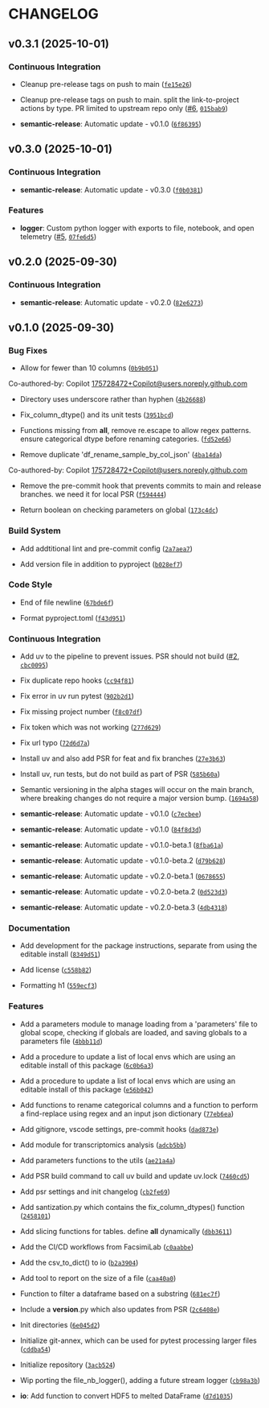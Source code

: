 # CHANGELOG


## v0.3.1 (2025-10-01)

### Continuous Integration

- Cleanup pre-release tags on push to main
  ([`fe15e26`](https://github.com/FacsimiLab/faxlab-tools/commit/fe15e2684f6b21e00bac29116205c9ed5b1d92b9))

- Cleanup pre-release tags on push to main. split the link-to-project actions by type. PR limited to
  upstream repo only ([#6](https://github.com/FacsimiLab/faxlab-tools/pull/6),
  [`015bab9`](https://github.com/FacsimiLab/faxlab-tools/commit/015bab935871f337d76dbfcd8ea6d9c8d9c9642d))

- **semantic-release**: Automatic update - v0.1.0
  ([`6f86395`](https://github.com/FacsimiLab/faxlab-tools/commit/6f8639532254526fef412aa2a5d6c94e1224cff4))


## v0.3.0 (2025-10-01)

### Continuous Integration

- **semantic-release**: Automatic update - v0.3.0
  ([`f0b0381`](https://github.com/FacsimiLab/faxlab-tools/commit/f0b03815574489836cf7abf17b4a888ad6324911))

### Features

- **logger**: Custom python logger with exports to file, notebook, and open telemetry
  ([#5](https://github.com/FacsimiLab/faxlab-tools/pull/5),
  [`07fe6d5`](https://github.com/FacsimiLab/faxlab-tools/commit/07fe6d527850a41115ad273345c9d238376c5467))


## v0.2.0 (2025-09-30)

### Continuous Integration

- **semantic-release**: Automatic update - v0.2.0
  ([`82e6273`](https://github.com/FacsimiLab/faxlab-tools/commit/82e6273ef3024f4225bab5d9b0dd7c8296d6fc0e))


## v0.1.0 (2025-09-30)

### Bug Fixes

- Allow for fewer than 10 columns
  ([`0b9b051`](https://github.com/FacsimiLab/faxlab-tools/commit/0b9b0517dd35bd321e90f34b2938dfbfa65d50bc))

Co-authored-by: Copilot <175728472+Copilot@users.noreply.github.com>

- Directory uses underscore rather than hyphen
  ([`4b26688`](https://github.com/FacsimiLab/faxlab-tools/commit/4b266888f834813e3fb5fb7ad19c38e56fea8983))

- Fix_column_dtype() and its unit tests
  ([`3951bcd`](https://github.com/FacsimiLab/faxlab-tools/commit/3951bcd9fb26115f44ead45f979526a59b458216))

- Functions missing from __all__, remove re.escape to allow regex patterns. ensure categorical dtype
  before renaming categories.
  ([`fd52e66`](https://github.com/FacsimiLab/faxlab-tools/commit/fd52e6691a038445af9b200ae96bfc118e704954))

- Remove duplicate 'df_rename_sample_by_col_json'
  ([`4ba14da`](https://github.com/FacsimiLab/faxlab-tools/commit/4ba14da301f0e6531b1c468ed9ce6b0178f28d47))

Co-authored-by: Copilot <175728472+Copilot@users.noreply.github.com>

- Remove the pre-commit hook that prevents commits to main and release branches. we need it for
  local PSR
  ([`f594444`](https://github.com/FacsimiLab/faxlab-tools/commit/f59444483479d8bde7f209df9cccc5b3b4c8f2b3))

- Return boolean on checking parameters on global
  ([`173c4dc`](https://github.com/FacsimiLab/faxlab-tools/commit/173c4dcc7f2f48e5b8cda273162722d7ba9f49f9))

### Build System

- Add addtitional lint and pre-commit config
  ([`2a7aea7`](https://github.com/FacsimiLab/faxlab-tools/commit/2a7aea731cdeafc8201e5b1b28aecbbc39e7f801))

- Add version file in addition to pyproject
  ([`b028ef7`](https://github.com/FacsimiLab/faxlab-tools/commit/b028ef7db1bd845a1a117b62bd691479d5001432))

### Code Style

- End of file newline
  ([`67bde6f`](https://github.com/FacsimiLab/faxlab-tools/commit/67bde6febdc17989226c7928b388cff7fd352312))

- Format pyproject.toml
  ([`f43d951`](https://github.com/FacsimiLab/faxlab-tools/commit/f43d9517acfef74a04c3deedc50cdac6d91f01bf))

### Continuous Integration

- Add uv to the pipeline to prevent issues. PSR should not build
  ([#2](https://github.com/FacsimiLab/faxlab-tools/pull/2),
  [`cbc0095`](https://github.com/FacsimiLab/faxlab-tools/commit/cbc0095df61c3947d9d477432496bda5f6cbea04))

- Fix duplicate repo hooks
  ([`cc94f81`](https://github.com/FacsimiLab/faxlab-tools/commit/cc94f81f37ddd8f37b36229119d3f6cecc3d8af4))

- Fix error in uv run pytest
  ([`902b2d1`](https://github.com/FacsimiLab/faxlab-tools/commit/902b2d1994d0c58c9b12258712a175bbcf0baeb0))

- Fix missing project number
  ([`f8c07df`](https://github.com/FacsimiLab/faxlab-tools/commit/f8c07dfd4c8875952ce4b27e1ce5c299f2a18822))

- Fix token which was not working
  ([`277d629`](https://github.com/FacsimiLab/faxlab-tools/commit/277d62976190e71fb6eb1f78f7daf54f44d73a1f))

- Fix url typo
  ([`72d6d7a`](https://github.com/FacsimiLab/faxlab-tools/commit/72d6d7ae6a036970de75ec0493a762aaab004c55))

- Install uv and also add PSR for feat and fix branches
  ([`27e3b63`](https://github.com/FacsimiLab/faxlab-tools/commit/27e3b63859079509c2dd83a089994f2be9f2cc79))

- Install uv, run tests, but do not build as part of PSR
  ([`585b60a`](https://github.com/FacsimiLab/faxlab-tools/commit/585b60a3aba4c8046908561f8fe87dc8b4852eb1))

- Semantic versioning in the alpha stages will occur on the main branch, where breaking changes do
  not require a major version bump.
  ([`1694a58`](https://github.com/FacsimiLab/faxlab-tools/commit/1694a58f3e46294e8d1b1a64a565aceab09dd0dd))

- **semantic-release**: Automatic update - v0.1.0
  ([`c7ecbee`](https://github.com/FacsimiLab/faxlab-tools/commit/c7ecbee28d74ed3ba3ab9ed8830acbbe75c58cb8))

- **semantic-release**: Automatic update - v0.1.0
  ([`84f8d3d`](https://github.com/FacsimiLab/faxlab-tools/commit/84f8d3de27e30bce4758cb33b0e38ba7cca8577f))

- **semantic-release**: Automatic update - v0.1.0-beta.1
  ([`8fba61a`](https://github.com/FacsimiLab/faxlab-tools/commit/8fba61abcb11526b46662dbc025c71fe59840dd5))

- **semantic-release**: Automatic update - v0.1.0-beta.2
  ([`d79b628`](https://github.com/FacsimiLab/faxlab-tools/commit/d79b62885b254d9c43efa37b4c8edb1d28a9f98e))

- **semantic-release**: Automatic update - v0.2.0-beta.1
  ([`0678655`](https://github.com/FacsimiLab/faxlab-tools/commit/067865518bb4f035ddc490cf82f97e30d58eb021))

- **semantic-release**: Automatic update - v0.2.0-beta.2
  ([`0d523d3`](https://github.com/FacsimiLab/faxlab-tools/commit/0d523d308fa371974999e6b05df2680c0e72df88))

- **semantic-release**: Automatic update - v0.2.0-beta.3
  ([`4db4318`](https://github.com/FacsimiLab/faxlab-tools/commit/4db43189491afbb3311b381ed6bccfb5fff153cc))

### Documentation

- Add development for the package instructions, separate from using the editable install
  ([`8349d51`](https://github.com/FacsimiLab/faxlab-tools/commit/8349d51db4fb5fb5e0832eb4238898a8d36d5f45))

- Add license
  ([`c558b82`](https://github.com/FacsimiLab/faxlab-tools/commit/c558b82ff46cbc12c872783147d599607770e01c))

- Formatting h1
  ([`559ecf3`](https://github.com/FacsimiLab/faxlab-tools/commit/559ecf3cff5ad33989607ebd1204e6611ae545f5))

### Features

- Add a parameters module to manage loading from a 'parameters' file to global scope, checking if
  globals are loaded, and saving globals to a parameters file
  ([`4bbb11d`](https://github.com/FacsimiLab/faxlab-tools/commit/4bbb11d0cd50d08da1895b1db9aea827967b088d))

- Add a procedure to update a list of local envs which are using an editable install of this package
  ([`6c0b6a3`](https://github.com/FacsimiLab/faxlab-tools/commit/6c0b6a3f34674b79cef52eff4b15225fa3697e84))

- Add a procedure to update a list of local envs which are using an editable install of this package
  ([`e56b042`](https://github.com/FacsimiLab/faxlab-tools/commit/e56b042962123abe506850ca6713bb18b0f6ad11))

- Add functions to rename categorical columns and a function to perform a find-replace using regex
  and an input json dictionary
  ([`77eb6ea`](https://github.com/FacsimiLab/faxlab-tools/commit/77eb6eaebe3a0fce69b26f312c233ed741fdd459))

- Add gitignore, vscode settings, pre-commit hooks
  ([`dad873e`](https://github.com/FacsimiLab/faxlab-tools/commit/dad873e31885757b8d3bb8156eef30ae960ff04b))

- Add module for transcriptomics analysis
  ([`adcb5bb`](https://github.com/FacsimiLab/faxlab-tools/commit/adcb5bb6153a579bf47ec5a78a5e7a9b1f079a94))

- Add parameters functions to the utils
  ([`ae21a4a`](https://github.com/FacsimiLab/faxlab-tools/commit/ae21a4a81a9ad4b6368babd6da5a45f32ebc3ca3))

- Add PSR build command to call uv build and update uv.lock
  ([`7460cd5`](https://github.com/FacsimiLab/faxlab-tools/commit/7460cd536c8e950630715e0f3e506ac8e22486de))

- Add psr settings and init changelog
  ([`cb2fe69`](https://github.com/FacsimiLab/faxlab-tools/commit/cb2fe696729f6a49159c6e3d11910d0d6a197b69))

- Add santization.py which contains the fix_column_dtypes() function
  ([`2458101`](https://github.com/FacsimiLab/faxlab-tools/commit/2458101657bb091964eb322c8dcb2083f916b522))

- Add slicing functions for tables. define __all__ dynamically
  ([`dbb3611`](https://github.com/FacsimiLab/faxlab-tools/commit/dbb361108744792d116e20a757ebb71f7186bf80))

- Add the CI/CD workflows from FacsimiLab
  ([`c0aabbe`](https://github.com/FacsimiLab/faxlab-tools/commit/c0aabbef60bfae889c5e6433b3a9385592f64aca))

- Add the csv_to_dict() to io
  ([`b2a3904`](https://github.com/FacsimiLab/faxlab-tools/commit/b2a3904723912bef6425b318d72d8d859d6e5a1b))

- Add tool to report on the size of a file
  ([`caa40a0`](https://github.com/FacsimiLab/faxlab-tools/commit/caa40a0f5e2c987fc9ac84723b014e68d231ed23))

- Function to filter a dataframe based on a substring
  ([`681ec7f`](https://github.com/FacsimiLab/faxlab-tools/commit/681ec7f2611037b527036358caa8842e0fe86fb2))

- Include a __version__.py which also updates from PSR
  ([`2c6408e`](https://github.com/FacsimiLab/faxlab-tools/commit/2c6408eece258989ac70d49a778b2f82529c1195))

- Init directories
  ([`6e045d2`](https://github.com/FacsimiLab/faxlab-tools/commit/6e045d2178313805d110d1fdbf5610530cd6fb10))

- Initialize git-annex, which can be used for pytest processing larger files
  ([`cddba54`](https://github.com/FacsimiLab/faxlab-tools/commit/cddba5415be1f8f6e9ce596931ca5bfb210ac0ca))

- Initialize repository
  ([`3acb524`](https://github.com/FacsimiLab/faxlab-tools/commit/3acb5247f6e823f631109faad43ed047e86567fd))

- Wip porting the file_nb_logger(), adding a future stream logger
  ([`cb98a3b`](https://github.com/FacsimiLab/faxlab-tools/commit/cb98a3b49935aadac1cb959c1a72c5a22ac1baaa))

- **io**: Add function to convert HDF5 to melted DataFrame
  ([`d7d1035`](https://github.com/FacsimiLab/faxlab-tools/commit/d7d1035488fff4762082f76afabfb9e7bab7537f))
